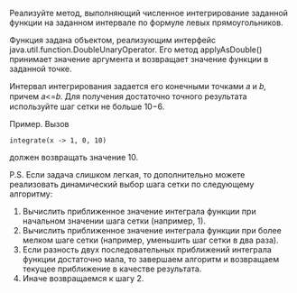 Реализуйте метод, выполняющий численное интегрирование заданной функции на заданном интервале по формуле левых прямоугольников.

Функция задана объектом, реализующим интерфейс java.util.function.DoubleUnaryOperator. Его метод applyAsDouble() принимает значение аргумента и возвращает значение функции в заданной точке.

Интервал интегрирования задается его конечными точками 𝑎 и 𝑏, причем 𝑎<=𝑏. Для получения достаточно точного результата используйте шаг сетки не больше 10−6.

Пример. Вызов

`integrate(x -> 1, 0, 10)
`

должен возвращать значение 10.

P.S. Если задача слишком легкая, то дополнительно можете реализовать динамический выбор шага сетки по следующему алгоритму:

1. Вычислить приближенное значение интеграла функции при начальном значении шага сетки (например, 1).
2. Вычислить приближенное значение интеграла функции при более мелком шаге сетки (например, уменьшить шаг сетки в два раза).
3. Если разность двух последовательных приближений интеграла функции достаточно мала, то завершаем алгоритм и возвращаем текущее приближение в качестве результата.
4. Иначе возвращаемся к шагу 2.
